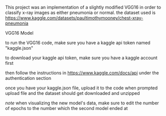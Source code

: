 This project was an implementation of a slightly modified VGG16 in order to classify x-ray images as either pneumonia or normal.
the dataset used is https://www.kaggle.com/datasets/paultimothymooney/chest-xray-pneumonia


VGG16 Model

to run the VGG16 code, make sure you have a kaggle api token named "kaggle.json"

to download your kaggle api token, make sure you have a kaggle account first

then follow the instructions in https://www.kaggle.com/docs/api under the authentication section

once you have your kaggle.json file, upload it to the code when prompted upload file and the dataset should get downloaded and unzipped

*note* when visualizing the new model's data, make sure to edit the number of epochs to the number which the second model ended at
